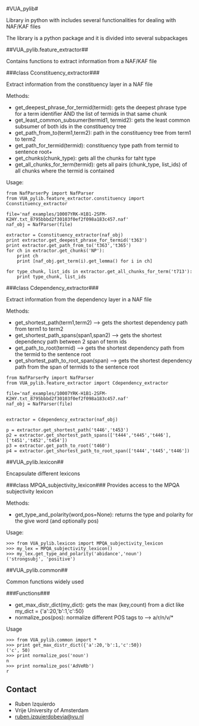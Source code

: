 #VUA_pylib#

Library in python with includes several functionalities for dealing with NAF/KAF files

The library is a python package and it is divided into several subpackages

##VUA_pylib.feature_extractor##

Contains functions to extract information from a NAF/KAF file


###class Cconstituency_extractor###

Extract information from the constituency layer in a NAF file

Methods:
+ get_deepest_phrase_for_termid(termid): gets the deepest phrase type for a term identifier AND the list of termids in that same chunk
+ get_least_common_subsumer(termid1, termid2): gets the least common subsumer of both ids in the constituency tree
+ get_path_from_to(term1,term2): path in the constituency tree from term1 to term2
+ get_path_for_termid(termid): constituency type path from termid to sentence root+
+ get_chunks(chunk_type): gets all the chunks for taht type
+ get_all_chunks_for_term(termid): gets all pairs (chunk_type, list_ids) of all chunks where the termid is contained

Usage:

````
from NafParserPy import NafParser
from VUA_pylib.feature_extractor.constituency import Cconstituency_extractor

file='naf_examples/10007YRK-H1B1-2SFM-K2HY.txt_8795bbbd2f30103f0ef2f098a183c457.naf'
naf_obj = NafParser(file)

extractor = Cconstituency_extractor(naf_obj)
print extractor.get_deepest_phrase_for_termid('t363')
print extractor.get_path_from_to('t363','t365')
for ch in extractor.get_chunks('NP'):
    print ch
    print [naf_obj.get_term(i).get_lemma() for i in ch]

for type_chunk, list_ids in extractor.get_all_chunks_for_term('t713'):
    print type_chunk, list_ids
````



###class Cdependency_extractor###

Extract information from the dependency layer in a NAF file

Methods:
+ get_shortest_path(term1,term2) --> gets the shortest dependency path from term1 to term2
+ get_shortest_path_spans(span1,span2) --> gets the shortest dependency path between 2 span of term ids
+ get_path_to_root(termid) --> gets the shortest dependency path from the termid to the sentence root
+ get_shortest_path_to_root_span(span) --> gets the shortest dependency path from the span of termids to the sentence root

````
from NafParserPy import NafParser
from VUA_pylib.feature_extractor import Cdependency_extractor

file='naf_examples/10007YRK-H1B1-2SFM-K2HY.txt_8795bbbd2f30103f0ef2f098a183c457.naf'
naf_obj = NafParser(file)


extractor = Cdependency_extractor(naf_obj)

p = extractor.get_shortest_path('t446','t453')
p2 = extractor.get_shortest_path_spans(['t444','t445','t446'], ['t451','t452','t454'])
p3 = extractor.get_path_to_root('t460')
p4 = extractor.get_shortest_path_to_root_span(['t444','t445','t446'])
````

##VUA_pylib.lexicon##

Encapsulate different lexicons

###class MPQA_subjectivity_lexicon###
Provides access to the MPQA subjectivity lexicon

Methods:
+ get_type_and_polarity(word,pos=None): returns the type and polarity for the give word (and optionally pos)

Usage:
````
>>> from VUA_pylib.lexicon import MPQA_subjectivity_lexicon
>>> my_lex = MPQA_subjectivity_lexicon()
>>> my_lex.get_type_and_polarity('abidance','noun')
('strongsubj', 'positive')
````


##VUA_pylib.common##

Common functions widely used

###Functions###
+ get_max_distr_dict(my_dict): gets the max (key,count) from a dict like  my_dict = {'a':20,'b':1,'c':50}
+ normalize_pos(pos): normalize different POS tags to --> a/r/n/v/*

Usage
````
>>> from VUA_pylib.common import *
>>> print get_max_distr_dict({'a':20,'b':1,'c':50})
('c', 50)
>>> print normalize_pos('noun')
n
>>> print normalize_pos('AdVeRb')
r
````



Contact
------
* Ruben Izquierdo
* Vrije University of Amsterdam
* ruben.izquierdobevia@vu.nl


